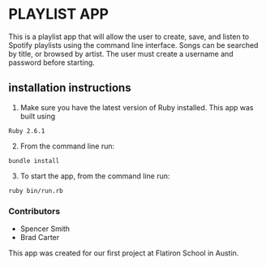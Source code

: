 # PLAYLIST APP

This is a playlist app that will allow the user to create, save, and listen to Spotify playlists using the command line interface. Songs can be searched by title, or browsed by artist. The user must create a username and password before starting. 


## installation instructions

1. Make sure you have the latest version of Ruby installed.  This app was built using 
```
Ruby 2.6.1
```
2. From the command line run:
```
bundle install
```
3. To start the app, from the command line run:
```
ruby bin/run.rb
``` 

### Contributors

  * Spencer Smith
  * Brad Carter

  This app was created for our first project at Flatiron School in Austin.
